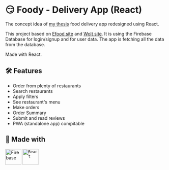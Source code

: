 # 😏 Foody - Delivery App (React)

The concept idea of [my thesis](https://foody-thesis.000webhostapp.com/index.php) food delivery app redesigned using React.

This project based on [Efood site](https://www.e-food.gr/) and [Wolt site](https://wolt.com/en/grc). It is using the Firebase Database for login/signup and for user data. The app is fetching all the data from the database.

Made with React.

## 🛠️ Features

- Order from plenty of restaurants
- Search restaurants
- Apply filters
- See restaurant's menu
- Make orders
- Order Summary
- Submit and read reviews
- PWA (standalone app) compitable

## 🚧 Made with

<div>
	<img width="50" src="https://user-images.githubusercontent.com/25181517/189716855-2c69ca7a-5149-4647-936d-780610911353.png" alt="Firebase" title="Firebase"/>
	<code><img width="50" src="https://user-images.githubusercontent.com/25181517/183897015-94a058a6-b86e-4e42-a37f-bf92061753e5.png" alt="React" title="React"/></code>
</div>
